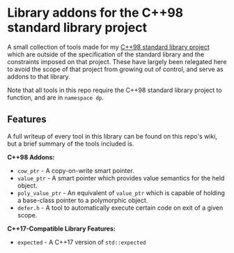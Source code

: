 # Library addons for the C++98 standard library project

A small collection of tools made for my [C++98 standard library project](https://github.com/DryPerspective/Cpp98_Library) which are outside of the specification of the standard library and the constraints imposed on that project. These have largely been relegated here to avoid the scope of that project from growing out of control, and serve as addons to that library.

Note that all tools in this repo require the C++98 standard library project to function, and are in `namespace dp`. 

## Features

A full writeup of every tool in this library can be found on this repo's wiki, but a brief summary of the tools included is.

**C++98 Addons:**

* `cow_ptr` - A copy-on-write smart pointer.
* `value_ptr` - A smart pointer which provides value semantics for the held object.
* `poly_value_ptr` - An equivalent of `value_ptr` which is capable of holding a base-class pointer to a polymorphic object.
* `defer.h` - A tool to automatically execute certain code on exit of a given scope.

**C++17-Compatible Library Features:**

* `expected` - A C++17 version of `std::expected`